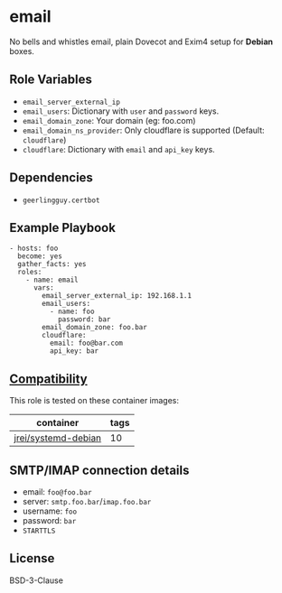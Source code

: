 # email

No bells and whistles email, plain Dovecot and Exim4 setup for __Debian__ boxes.

## Role Variables

- `email_server_external_ip`
- `email_users`: Dictionary with `user` and `password` keys.
- `email_domain_zone`: Your domain (eg: foo.com)
- `email_domain_ns_provider`: Only cloudflare is supported (Default: `cloudflare`)
- `cloudflare`: Dictionary with `email` and `api_key` keys.

## Dependencies

- `geerlingguy.certbot`

## Example Playbook

    - hosts: foo
      become: yes
      gather_facts: yes
      roles:
        - name: email
          vars:
            email_server_external_ip: 192.168.1.1
            email_users:
              - name: foo
                password: bar
            email_domain_zone: foo.bar
            cloudflare:
              email: foo@bar.com
              api_key: bar

## [Compatibility](#compatibility)

This role is tested on these container images:

|container|tags|
|---------|----|
|[jrei/systemd-debian](https://hub.docker.com/r/jrei/systemd-debian)|10|

## SMTP/IMAP connection details

- email: `foo@foo.bar`
- server: `smtp.foo.bar`/`imap.foo.bar`
- username: `foo`
- password: `bar`
- `STARTTLS`

## License

BSD-3-Clause

